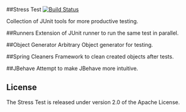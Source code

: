##Stress Test
[![Build Status](https://travis-ci.org/clemble/test.png)](https://travis-ci.org/AntonOparin/stress-test.png)

Collection of JUnit tools for more productive testing.

##Runners
Extension of JUnit runner to run the same test in parallel.



##Object Generator
Arbitrary Object generator for testing.

##Spring Cleaners
Framework to clean created objects after tests.

##JBehave
Attempt to make JBehave more intuitive.

## License
The Stress Test is released under version 2.0 of the Apache License.

